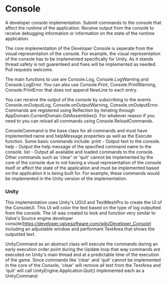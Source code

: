 # Console
A developer console implementation. Submit commands to the console that affect the runtime of the application. Receive output from the console to receive debugging information or information on the state of the runtime application.

The core implementation of the Developer Console is seperate from the visual representation of the console. For example, the visual representation of the console has to be implemented specifically for Unity. As it stands thread safety is not guarenteed and fixes will be implemented as needed. Pull requests welcome.

The main functions to use are Console.Log, Console.LogWarning and Console.LogError. You can also use Console.Print, Console.PrintWarning, Console.PrintError that does not append NewLine to each entry.

You can receive the output of the console by subscribing to the events Console.onOutputLog, Console.onOutputWarning, Console.onOutputError. Commands are registered using Reflection by iterating through AppDomain.CurrentDomain.GetAssemblies(). For whatever reason if you need to you can reload all commands using Console.ReloadCommands.

ConsoleCommand is the base class for all commands and must have implemented name and helpMessage properties as well as the Execute function. Some basic commands include:
print - Output text to the console.
help - Output the help message of the specified command name to the console.
list - Output all available and loaded commands to the console.
Other commands such as 'clear' or 'quit' cannot be implemented by the core of the console due to not having a visual representation of the console itself or affect the state of the application and must be implemented based on the application it is being built for. For example, these commands would be implemented in the Unity version of the implementation.

### Unity
This implementation uses Unity's UGUI and TextMeshPro to create the UI of the ConsoleUI. This UI will color the text based on the type of log outputted from the console. The UI was created to look and function very similar to Valve's Source engine developer console(https://developer.valvesoftware.com/wiki/Developer_Console) including an adjustable window and performant TextArea that shows the outputted text.

UnityCommand as an abstract class will execute the commands during an early execution order point during the Update loop that way commands are executed on Unity's main thread and at a predictable time of the execution of the game. Since commands like 'clear' and 'quit' cannot be implemented in the core of the Console, 'clear' will remove all text from the TextArea and 'quit' will call UnityEngine.Application.Quit() implemented each as a UnityCommand.

